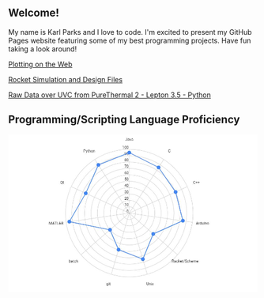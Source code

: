 ## Welcome!

My name is Karl Parks and I love to code. I'm excited to present my GitHub Pages website featuring some of my best programming projects. Have fun taking a look around!

<html>
<a href="chartjs.html">Plotting on the Web</a>

</html>

[Rocket Simulation and Design Files](https://kheirlb.github.io/rockets/)  

[Raw Data over UVC from PureThermal 2 - Lepton 3.5 - Python](https://github.com/Kheirlb/purethermal1-uvc-capture)

## Programming/Scripting Language Proficiency

![Screenshot](images/radar.JPG?raw=true)
